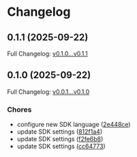 # Changelog

## 0.1.1 (2025-09-22)

Full Changelog: [v0.1.0...v0.1.1](https://github.com/AgentbaseHQ/agentbase-python/compare/v0.1.0...v0.1.1)

## 0.1.0 (2025-09-22)

Full Changelog: [v0.0.1...v0.1.0](https://github.com/AgentbaseHQ/agentbase-python/compare/v0.0.1...v0.1.0)

### Chores

* configure new SDK language ([2e448ce](https://github.com/AgentbaseHQ/agentbase-python/commit/2e448ce075c5a14429adf3f0577fd1f357ed9f4f))
* update SDK settings ([812f1a4](https://github.com/AgentbaseHQ/agentbase-python/commit/812f1a4361f2319ea3339fa806c9e46c0ee1ebb2))
* update SDK settings ([f2fe6b8](https://github.com/AgentbaseHQ/agentbase-python/commit/f2fe6b84d51c36039583b2993fca76c3ad4f6125))
* update SDK settings ([cc64773](https://github.com/AgentbaseHQ/agentbase-python/commit/cc64773a3632a48301cdf7e505015d317fbc5aec))
